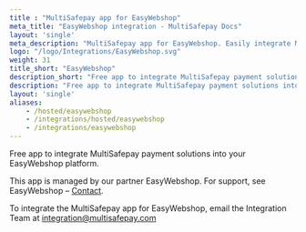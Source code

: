 ```yaml
---
title : "MultiSafepay app for EasyWebshop"
meta_title: "EasyWebshop integration - MultiSafepay Docs"
layout: 'single'
meta_description: "MultiSafepay app for EasyWebshop. Easily integrate MultiSafepay payment solutions into your EasyWebshop platform with the free app."
logo: "/logo/Integrations/EasyWebshop.svg"
weight: 31
title_short: "EasyWebshop"
description_short: "Free app to integrate MultiSafepay payment solutions into your EasyWebshop platform."
description: "Free app to integrate MultiSafepay payment solutions into your EasyWebshop platform."
layout: 'single'
aliases: 
    - /hosted/easywebshop
    - /integrations/hosted/easywebshop
    - /integrations/easywebshop
---
```


Free app to integrate MultiSafepay payment solutions into your EasyWebshop platform.

This app is managed by our partner EasyWebshop. For support, see EasyWebshop – [Contact](https://www.easywebshop.com/software/contact). 

To integrate the MultiSafepay app for EasyWebshop, email the Integration Team at <integration@multisafepay.com>